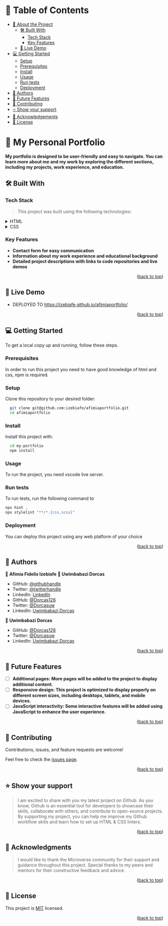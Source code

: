 



# 📗 Table of Contents

- [📖 About the Project](#about-project)
  - [🛠 Built With](#built-with)
    - [Tech Stack](#tech-stack)
    - [Key Features](#key-features)
  - [🚀 Live Demo](#live-demo)
- [💻 Getting Started](#getting-started)
  - [Setup](#setup)
  - [Prerequisites](#prerequisites)
  - [Install](#install)
  - [Usage](#usage)
  - [Run tests](#run-tests)
  - [Deployment](#deployment)
- [👥 Authors](#authors)
- [🔭 Future Features](#future-features)
- [🤝 Contributing](#contributing)
- [⭐️ Show your support](#support)
- [🙏 Acknowledgements](#acknowledgements)
- [📝 License](#license)

<!-- PROJECT DESCRIPTION -->

# 📖  My Personal Portfolio  <a name="about-project"></a>


**My portfolio is designed to be user-friendly and easy to navigate. You can learn more about me and my work by exploring the different sections, including my projects, work experience, and education.**

## 🛠 Built With <a name="built-with"></a>

### Tech Stack <a name="tech-stack"></a>

> This project was built using the following technologies:

<details>
  <summary>HTML</summary>
  <ul>
    <li><a href="https://www.w3schools.com/html/" target="_blank">React.js</a></li>
  </ul>
</details>

<details>
  <summary>CSS</summary>
  <ul>
    <li><a href="https://www.w3schools.com/css/" target="_blank">Express.js</a></li>
  </ul>
</details>

<!-- Features -->

### Key Features <a name="key-features"></a>

- **Contact form for easy communication**
- **Information about my work experience and educational background**
- **Detailed project descriptions with links to code repositories and live demos**

<p align="right">(<a href="#readme-top">back to top</a>)</p>

<!-- LIVE DEMO -->

## 🚀 Live Demo <a name="live-demo"></a>


- DEPLOYED TO https://izebiafe.github.io/afimiaportfolio/

<p align="right">(<a href="#readme-top">back to top</a>)</p>

<!-- GETTING STARTED -->

## 💻 Getting Started <a name="getting-started"></a>


To get a local copy up and running, follow these steps.

### Prerequisites

In order to run this project you need to have good knowledge of html and css, npm is required.

### Setup

Clone this repository to your desired folder:



```sh
  git clone git@github.com:izebiafe/afimiaportfolio.git
  cd afimiaportfolio
```

### Install

Install this project with:

```sh
  cd my-portfolio
  npm install
```

### Usage

To run the project, you need vscode live server.

### Run tests

To run tests, run the following command to 

```sh
npx hint .
npx stylelint "**/*.{css,scss}"
```

### Deployment

You can deploy this project using any web platform of your choice

<p align="right">(<a href="#readme-top">back to top</a>)</p>

<!-- AUTHORS -->

## 👥 Authors <a name="authors"></a>


👤 **Afimia Fidelis Izebiafe**
👤 **Uwimbabazi Dorcas**

- GitHub: [@githubhandle](https://github.com/izebiafe)
- Twitter: [@twitterhandle](https://twitter.com/Afimia_fidelis)
- LinkedIn: [LinkedIn](https://linkedin.com/in/izebiafe)
- GitHub: [@Dorcas126](https://github.com/Dorcas126)
- Twitter: [@Dorcasuw](https://twitter.com/Dorcasuwi)
- LinkedIn: [Uwimbabazi Dorcas](https://www.linkedin.com/in/uwimbabazi-dorcas-956a5a226/)


👤 **Uwimbabazi Dorcas**
- GitHub: [@Dorcas126](https://github.com/Dorcas126)
- Twitter: [@Dorcasuw](https://twitter.com/Dorcasuwi)
- LinkedIn: [Uwimbabazi Dorcas](https://www.linkedin.com/in/uwimbabazi-dorcas-956a5a226/)
<p align="right">(<a href="#readme-top">back to top</a>)</p>

<!-- FUTURE FEATURES -->

## 🔭 Future Features <a name="future-features"></a>

- [ ] **Additional pages: More pages will be added to the project to display additional content.**
- [ ] **Responsive design: This project is optimized to display properly on different screen sizes, including desktops, tablets, and mobile devices.**
- [ ] **JavaScript interactivity: Some interactive features will be added using JavaScript to enhance the user experience.**

<p align="right">(<a href="#readme-top">back to top</a>)</p>

<!-- CONTRIBUTING -->

## 🤝 Contributing <a name="contributing"></a>

Contributions, issues, and feature requests are welcome!

Feel free to check the [issues page](../../issues/).

<p align="right">(<a href="#readme-top">back to top</a>)</p>

<!-- SUPPORT -->

## ⭐️ Show your support <a name="support"></a>

> I am excited to share with you my latest project on Github. As you know, Github is an essential tool for developers to showcase their skills, collaborate with others, and contribute to open-source projects. By supporting my project, you can help me improve my Github workflow skills and learn how to set up HTML & CSS linters.

<p align="right">(<a href="#readme-top">back to top</a>)</p>

<!-- ACKNOWLEDGEMENTS -->

## 🙏 Acknowledgments <a name="acknowledgements"></a>

> I would like to thank the Microverse community for their support and guidance throughout this project. Special thanks to my peers and mentors for their constructive feedback and advice.

<p align="right">(<a href="#readme-top">back to top</a>)</p>

<!-- LICENSE -->

## 📝 License <a name="license"></a>

This project is [MIT](./LICENSE) licensed.

<p align="right">(<a href="#readme-top">back to top</a>)</p>
